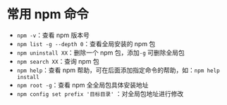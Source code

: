 # 常用 npm 命令

- `npm -v`：查看 npm 版本号
- `npm list -g --depth 0`：查看全局安装的 npm 包
- `npm uninstall XX`：删除一个 npm 包，添加`-g` 可删除全局包
- `npm search XX`：查询 npm 包
- `npm help`：查看 npm 帮助，可在后面添加指定命令的帮助，如：`npm help install`
- `npm root -g`：查看 npm 全全局包具体安装地址
- `npm config set prefix '目标目录'` ：对全局包地址进行修改
